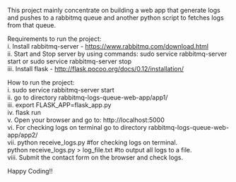 This project mainly concentrate on building a web app that generate logs and pushes to a rabbitmq queue and another python script to fetches logs from that queue.<br />

Requirements to run the project:<br />
i. Install rabbitmq-server - https://www.rabbitmq.com/download.html <br />
ii. Start and Stop server by using commands: sudo service rabbitmq-server start or sudo service rabbitmq-server stop <br />
iii. Install flask - http://flask.pocoo.org/docs/0.12/installation/ <br />

How to run the project: <br />
i. sudo service rabbitmq-server start <br />
ii. go to directory rabbitmq-logs-queue-web-app/app1/ <br />
iii. export FLASK_APP=flask_app.py <br />
iv. flask run <br />
v. Open your browser and go to: http://localhost:5000 <br />
vi. For checking logs on terminal go to directory rabbitmq-logs-queue-web-app/app2/ <br />
vii. python receive_logs.py  #for checking logs on terminal. <br />
     python receive_logs.py > log_file.txt #to output all logs to a file. <br />
viii. Submit the contact form on the browser and check logs. <br />

Happy Coding!!
